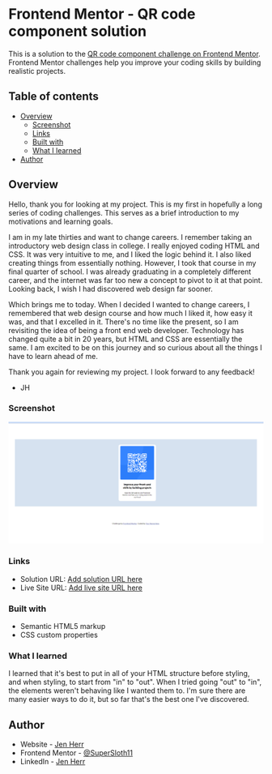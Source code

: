 # Frontend Mentor - QR code component solution

This is a solution to the [QR code component challenge on Frontend Mentor](https://www.frontendmentor.io/challenges/qr-code-component-iux_sIO_H). Frontend Mentor challenges help you improve your coding skills by building realistic projects.

## Table of contents

- [Overview](#overview)
  - [Screenshot](#screenshot)
  - [Links](#links)
  - [Built with](#built-with)
  - [What I learned](#what-i-learned)
- [Author](#author)

## Overview

Hello, thank you for looking at my project. This is my first in hopefully a long series of coding challenges. This serves as a brief introduction to my motivations and learning goals.

I am in my late thirties and want to change careers. I remember taking an introductory web design class in college. I really enjoyed coding HTML and CSS. It was very intuitive to me, and I liked the logic behind it. I also liked creating things from essentially nothing. However, I took that course in my final quarter of school. I was already graduating in a completely different career, and the internet was far too new a concept to pivot to it at that point. Looking back, I wish I had discovered web design far sooner.

Which brings me to today. When I decided I wanted to change careers, I remembered that web design course and how much I liked it, how easy it was, and that I excelled in it. There's no time like the present, so I am revisiting the idea of being a front end web developer. Technology has changed quite a bit in 20 years, but HTML and CSS are essentially the same. I am excited to be on this journey and so curious about all the things I have to learn ahead of me.

Thank you again for reviewing my project. I look forward to any feedback!

- JH

### Screenshot

![](./images/solution_screenshot.png)

### Links

- Solution URL: [Add solution URL here](https://your-solution-url.com)
- Live Site URL: [Add live site URL here](https://your-live-site-url.com)

### Built with

- Semantic HTML5 markup
- CSS custom properties

### What I learned

I learned that it's best to put in all of your HTML structure before styling, and when styling, to start from "in" to "out". When I tried going "out" to "in", the elements weren't behaving like I wanted them to. I'm sure there are many easier ways to do it, but so far that's the best one I've discovered.

## Author

- Website - [Jen Herr](https://supersloth11.github.io/html-resume/)
- Frontend Mentor - [@SuperSloth11](https://www.frontendmentor.io/profile/SuperSloth11)
- LinkedIn - [Jen Herr](https://www.linkedin.com/in/jenh11)
